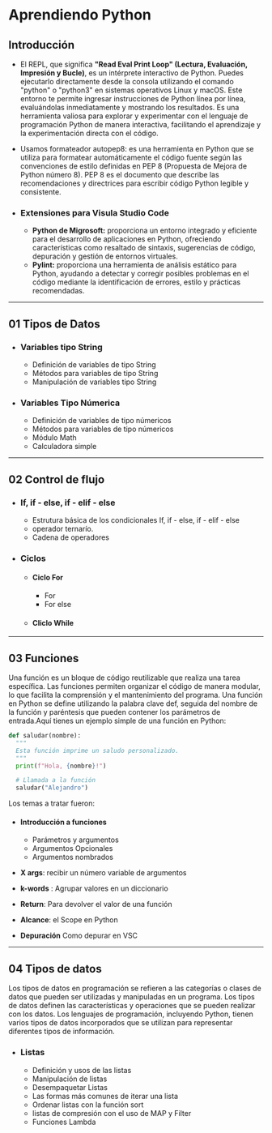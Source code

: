 # Aprendiendo Python 

## Introducción 

- El REPL, que significa **"Read Eval Print Loop" (Lectura, Evaluación, Impresión y Bucle)**, es un intérprete interactivo de Python. Puedes ejecutarlo directamente desde la consola utilizando el comando "python" o "python3" en sistemas operativos Linux y macOS. Este entorno te permite ingresar instrucciones de Python línea por línea, evaluándolas inmediatamente y mostrando los resultados. Es una herramienta valiosa para explorar y experimentar con el lenguaje de programación Python de manera interactiva, facilitando el aprendizaje y la experimentación directa con el código.

- Usamos formateador autopep8: es una herramienta en Python que se utiliza para formatear automáticamente el código fuente según las convenciones de estilo definidas en PEP 8 (Propuesta de Mejora de Python número 8). PEP 8 es el documento que describe las recomendaciones y directrices para escribir código Python legible y consistente.

- ### Extensiones para Visula Studio Code
  + **Python de Migrosoft:** proporciona un entorno integrado y eficiente para el desarrollo de aplicaciones en Python, ofreciendo características como resaltado de sintaxis, sugerencias de código, depuración y gestión de entornos virtuales.
  + **Pylint:** proporciona una herramienta de análisis estático para Python, ayudando a detectar y corregir posibles problemas en el código mediante la identificación de errores, estilo y prácticas recomendadas.
  
-------------
## 01 Tipos de Datos 
- ### Variables tipo String
    * Definición de variables de tipo String
    * Métodos para variables de tipo String
    * Manipulación de variables tipo String
- ### Variables Tipo Númerica
    * Definición de variables de tipo númericos
    * Métodos para variables de tipo númericos
    * Módulo Math 
    * Calculadora simple 
-------------
## 02 Control de flujo 
- ### If, if - else, if - elif - else
    + Estrutura básica de los condicionales If, if - else, if - elif - else
    + operador ternarío.
    + Cadena de operadores 
- ### Ciclos
    + #### Ciclo For
      + For 
      + For else
    + #### Cliclo While
-------------
## 03 Funciones 
  Una función es un bloque de código reutilizable que realiza una tarea específica. Las funciones permiten organizar el código de manera modular, lo que facilita la comprensión y el mantenimiento del programa. Una función en Python se define utilizando la palabra clave def, seguida del nombre de la función y paréntesis que pueden contener los parámetros de entrada.Aquí tienes un ejemplo simple de una función en Python:

  ```py
  def saludar(nombre):
    """
    Esta función imprime un saludo personalizado.
    """
    print(f"Hola, {nombre}!")

    # Llamada a la función
    saludar("Alejandro")
  ```

  Los temas a tratar fueron:

  +  #### Introducción a funciones 
      - Parámetros y argumentos
      - Argumentos Opcionales 
      - Argumentos nombrados
      
  + **X args**: recibir un número variable de argumentos
  +  **k-words** : Agrupar valores en un diccionario
  + **Return**: Para devolver el valor de una función
  + **Alcance**: el Scope en Python
  + **Depuración** Como depurar en VSC
---

## 04 Tipos de datos 
Los tipos de datos en programación se refieren a las categorías o clases de datos que pueden ser utilizadas y manipuladas en un programa. Los tipos de datos definen las características y operaciones que se pueden realizar con los datos. Los lenguajes de programación, incluyendo Python, tienen varios tipos de datos incorporados que se utilizan para representar diferentes tipos de información.

  - ### Listas
    + Definición y usos de las listas 
    + Manipulación de listas
    + Desempaquetar Listas 
    + Las formas más comunes de iterar una lista
    + Ordenar listas con la función sort
    + listas de compresión con el uso de MAP y Filter
    + Funciones Lambda
 